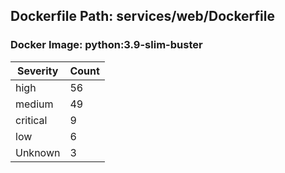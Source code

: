## Dockerfile Path: services/web/Dockerfile

### Docker Image: python:3.9-slim-buster
| Severity | Count |
|----------|-------|
| high | 56 |
| medium | 49 |
| critical | 9 |
| low | 6 |
| Unknown | 3 |